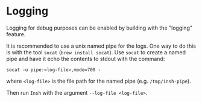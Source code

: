 # Logging

Logging for debug purposes can be enabled by building with the "logging" feature.

It is recommended to use a unix named pipe for the logs. One way to do this is with the tool
`socat` (`brew install socat`). Use `socat` to create a named pipe and have it echo the contents to
stdout with the command:

```
socat -u pipe:<log-file>,mode=700 -
```

where `<log-file>` is the file path for the named pipe (e.g. `/tmp/insh-pipe`). 

Then run `Insh` with the argument `--log-file <log-file>`.
